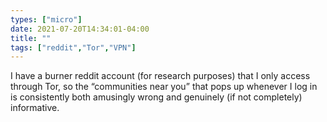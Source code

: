 ```yaml
---
types: ["micro"]
date: 2021-07-20T14:34:01-04:00
title: ""
tags: ["reddit","Tor","VPN"]
---
```

I have a burner reddit account (for research purposes) that I only access through Tor, so the “communities near you” that pops up whenever I log in is consistently both amusingly wrong and genuinely (if not completely) informative.
